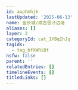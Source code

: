 ```yaml
---
id: auphmhjk
lastUpdated: '2025-06-13'
name: 金长城/成吉思汗边墙
aliases: []
layer: 3
categoryId: cat_1YBqIhJq
tagIds:
  - tag_bfXWRiBt
nsfw: false
parent: ''
relatedEntries: []
timelineEvents: []
titledLinks: []
---
```


